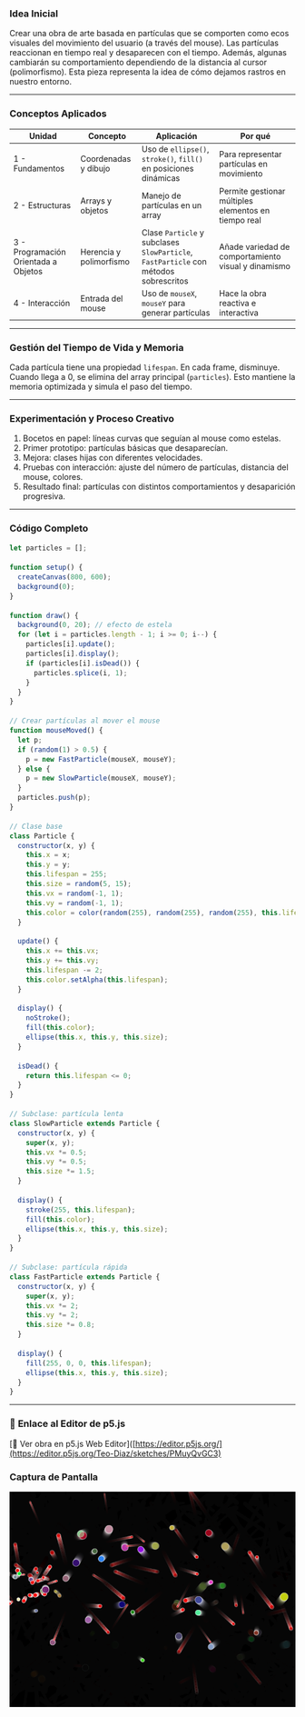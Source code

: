 ### **Idea Inicial**
Crear una obra de arte basada en partículas que se comporten como ecos visuales del movimiento del usuario (a través del mouse). Las partículas reaccionan en tiempo real y desaparecen con el tiempo. Además, algunas cambiarán su comportamiento dependiendo de la distancia al cursor (polimorfismo). Esta pieza representa la idea de cómo dejamos rastros en nuestro entorno.

---

### **Conceptos Aplicados**

| Unidad | Concepto | Aplicación | Por qué |
|--------|----------|------------|---------|
| 1 - Fundamentos | Coordenadas y dibujo | Uso de `ellipse()`, `stroke()`, `fill()` en posiciones dinámicas | Para representar partículas en movimiento |
| 2 - Estructuras | Arrays y objetos | Manejo de partículas en un array | Permite gestionar múltiples elementos en tiempo real |
| 3 - Programación Orientada a Objetos | Herencia y polimorfismo | Clase `Particle` y subclases `SlowParticle`, `FastParticle` con métodos sobrescritos | Añade variedad de comportamiento visual y dinamismo |
| 4 - Interacción | Entrada del mouse | Uso de `mouseX`, `mouseY` para generar partículas | Hace la obra reactiva e interactiva |

---

### **Gestión del Tiempo de Vida y Memoria**

Cada partícula tiene una propiedad `lifespan`. En cada frame, disminuye. Cuando llega a 0, se elimina del array principal (`particles`). Esto mantiene la memoria optimizada y simula el paso del tiempo.

---

### **Experimentación y Proceso Creativo**
1. Bocetos en papel: líneas curvas que seguían al mouse como estelas.
2. Primer prototipo: partículas básicas que desaparecían.
3. Mejora: clases hijas con diferentes velocidades.
4. Pruebas con interacción: ajuste del número de partículas, distancia del mouse, colores.
5. Resultado final: partículas con distintos comportamientos y desaparición progresiva.

---

### **Código Completo**

```javascript
let particles = [];

function setup() {
  createCanvas(800, 600);
  background(0);
}

function draw() {
  background(0, 20); // efecto de estela
  for (let i = particles.length - 1; i >= 0; i--) {
    particles[i].update();
    particles[i].display();
    if (particles[i].isDead()) {
      particles.splice(i, 1);
    }
  }
}

// Crear partículas al mover el mouse
function mouseMoved() {
  let p;
  if (random(1) > 0.5) {
    p = new FastParticle(mouseX, mouseY);
  } else {
    p = new SlowParticle(mouseX, mouseY);
  }
  particles.push(p);
}

// Clase base
class Particle {
  constructor(x, y) {
    this.x = x;
    this.y = y;
    this.lifespan = 255;
    this.size = random(5, 15);
    this.vx = random(-1, 1);
    this.vy = random(-1, 1);
    this.color = color(random(255), random(255), random(255), this.lifespan);
  }

  update() {
    this.x += this.vx;
    this.y += this.vy;
    this.lifespan -= 2;
    this.color.setAlpha(this.lifespan);
  }

  display() {
    noStroke();
    fill(this.color);
    ellipse(this.x, this.y, this.size);
  }

  isDead() {
    return this.lifespan <= 0;
  }
}

// Subclase: partícula lenta
class SlowParticle extends Particle {
  constructor(x, y) {
    super(x, y);
    this.vx *= 0.5;
    this.vy *= 0.5;
    this.size *= 1.5;
  }

  display() {
    stroke(255, this.lifespan);
    fill(this.color);
    ellipse(this.x, this.y, this.size);
  }
}

// Subclase: partícula rápida
class FastParticle extends Particle {
  constructor(x, y) {
    super(x, y);
    this.vx *= 2;
    this.vy *= 2;
    this.size *= 0.8;
  }

  display() {
    fill(255, 0, 0, this.lifespan);
    ellipse(this.x, this.y, this.size);
  }
}
```

---

### 🔗 **Enlace al Editor de p5.js**
[🔗 Ver obra en p5.js Web Editor]([https://editor.p5js.org/](https://editor.p5js.org/Teo-Diaz/sketches/PMuyQvGC3)
### **Captura de Pantalla**
![captura del ejercicio](/src/assets/generativo.png)
